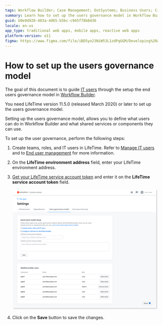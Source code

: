 ```yaml
---
tags: Workflow Builder; Case Management; OutSystems; Business Users; Citizen Developers; Citizen Dev; Workflow; Governance Model; Business developers
summary: Learn how to set up the users governance model in Workflow Builder.
guid: b0e9d928-403a-4d65-b5bc-c945f78b8436
locale: en-us
app_type: traditional web apps, mobile apps, reactive web apps
platform-version: o11
figma: https://www.figma.com/file/iBD5yo23NiW53L1zdPqGGM/Developing%20an%20Application?node-id=4376:912
---
```


# How to set up the users governance model

The goal of this document is to guide [IT users](../../../managing-the-applications-lifecycle/manage-it-teams/about-permission-levels.md) through the setup the end users governance model in [Workflow Builder](http://workflowbuilder.outsystems.com/).

<div class="info" markdown="1">

You need LifeTime version 11.5.0 (released March 2020) or later to set up the users governance model.

</div>

Setting up the users governance model, allows you to define what users can do in Workflow Builder and what shared services or components they can use.

To set up the user governance, perform the following steps:

1. Create teams, roles, and IT users in LifeTime. Refer to [Manage IT users](../../../managing-the-applications-lifecycle/manage-it-teams/about-permission-levels.md) and to [End user management](../../security/end-user-manage/accessing-users.md) for more information.

1. On the **LifeTime environment address** field, enter your LifeTime environment address.

1. [Get your LifeTime service account token](../../../ref/apis/lifetime-deployment/rest-api-authentication.md#creating-a-service-account) and enter it on the **LifeTime service account token** field.

    ![Users governance model](images/wfb-setup-govern-init.png)

1. Click on the **Save** button to save the changes.
